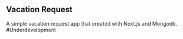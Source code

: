 ## Vacation Request
A simple vacation request app that created with Next.js and Mongodb. #Underdevelopment


<!-- ## Setup
```bash
yarn create next-app vacation-request
```

### Sass
```bash
yarn add sass
```

## Redis
```bash
yarn add ioredis
```

### mongodb
```bash
yarn add mongodb
```

### JWT
```bash
yarn add jsonwebtoken
yarn add @types/jsonwebtoken --dev
```

### Bcrypt
```bash
yarn add bcrypt
yarn add @types/bcrypt --dev
```

## User Agent Parser
```bash
yarn add ua-parser-js
yarn add @types/ua-parser-js --dev
```

### Validator
```bash
yarn add validator validate
yarn add @types/validator --dev
```

### React Custom Hook
```bash
yarn add react-use @tanstack/react-query @tanstack/react-query-devtools
```
-->

